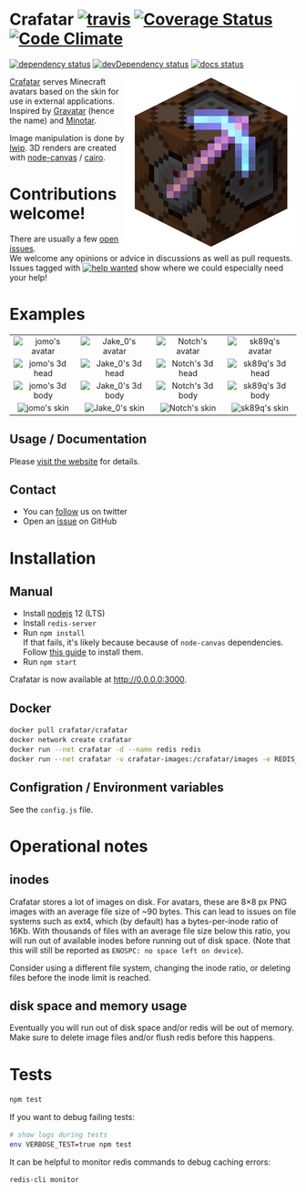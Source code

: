 # Crafatar [![travis](https://img.shields.io/travis/crafatar/crafatar/master.svg?style=flat-square)](https://travis-ci.org/crafatar/crafatar/) [![Coverage Status](https://img.shields.io/coveralls/crafatar/crafatar.svg?style=flat-square)](https://coveralls.io/r/crafatar/crafatar) [![Code Climate](https://img.shields.io/codeclimate/github/crafatar/crafatar.svg?style=flat-square)](https://codeclimate.com/github/crafatar/crafatar)
[![dependency status](https://img.shields.io/david/crafatar/crafatar.svg?style=flat-square)](https://david-dm.org/crafatar/crafatar) [![devDependency status](https://img.shields.io/david/dev/crafatar/crafatar.svg?style=flat-square)](https://david-dm.org/crafatar/crafatar#info=devDependencies) [![docs status](https://inch-ci.org/github/crafatar/crafatar.svg?branch=master&style=flat-square)](https://inch-ci.org/github/crafatar/crafatar)


<img alt="logo" src="lib/public/logo.png" align="right">
<a href="https://crafatar.com">Crafatar</a> serves Minecraft avatars based on the skin for use in external applications.
Inspired by <a href="https://gravatar.com">Gravatar</a> (hence the name) and <a href="https://minotar.net">Minotar</a>.

Image manipulation is done by [lwip](https://github.com/EyalAr/lwip). 3D renders are created with [node-canvas](https://github.com/Automattic/node-canvas) / [cairo](http://cairographics.org/).

# Contributions welcome!

There are usually a few [open issues](https://github.com/crafatar/crafatar/issues).  
We welcome any opinions or advice in discussions as well as pull requests.  
Issues tagged with [![help wanted](https://i.imgur.com/kkozGKY.png "help wanted")](https://github.com/crafatar/crafatar/labels/help%20wanted) show where we could especially need your help!

# Examples

| | | | |
| :---: | :---: | :---: | :---: |
| ![jomo's avatar](https://crafatar.com/avatars/ae795aa86327408e92ab25c8a59f3ba1?size=128) | ![Jake_0's avatar](https://crafatar.com/avatars/2d5aa9cdaeb049189930461fc9b91cc5?size=128) | ![Notch's avatar](https://crafatar.com/avatars/069a79f444e94726a5befca90e38aaf5?size=128) | ![sk89q's avatar](https://crafatar.com/avatars/0ea8eca3dbf647cc9d1ac64551ca975c?size=128) | ![md_5's avatar](https://crafatar.com/avatars/af74a02d19cb445bb07f6866a861f783?size=128) |
| ![jomo's 3d head](https://crafatar.com/renders/head/ae795aa86327408e92ab25c8a59f3ba1?scale=6) | ![Jake_0's 3d head](https://crafatar.com/renders/head/2d5aa9cdaeb049189930461fc9b91cc5?scale=6) | ![Notch's 3d head](https://crafatar.com/renders/head/069a79f444e94726a5befca90e38aaf5?scale=6) | ![sk89q's 3d head](https://crafatar.com/renders/head/0ea8eca3dbf647cc9d1ac64551ca975c?scale=6) | ![md_5's 3d head](https://crafatar.com/renders/head/af74a02d19cb445bb07f6866a861f783?scale=6) |
| ![jomo's 3d body](https://crafatar.com/renders/body/ae795aa86327408e92ab25c8a59f3ba1?scale=6) | ![Jake_0's 3d body](https://crafatar.com/renders/body/2d5aa9cdaeb049189930461fc9b91cc5?scale=6) | ![Notch's 3d body](https://crafatar.com/renders/body/069a79f444e94726a5befca90e38aaf5?scale=6) | ![sk89q's 3d body](https://crafatar.com/renders/body/0ea8eca3dbf647cc9d1ac64551ca975c?scale=6) | ![md_5's 3d body](https://crafatar.com/renders/body/af74a02d19cb445bb07f6866a861f783?scale=6) |
| ![jomo's skin](https://crafatar.com/skins/ae795aa86327408e92ab25c8a59f3ba1) | ![Jake_0's skin](https://crafatar.com/skins/2d5aa9cdaeb049189930461fc9b91cc5) | ![Notch's skin](https://crafatar.com/skins/069a79f444e94726a5befca90e38aaf5) | ![sk89q's skin](https://crafatar.com/skins/0ea8eca3dbf647cc9d1ac64551ca975c) | ![md_5's skin](https://crafatar.com/skins/af74a02d19cb445bb07f6866a861f783) |

## Usage / Documentation

Please [visit the website](https://crafatar.com) for details.

## Contact

* You can [follow](https://twitter.com/crafatar) us on twitter
* Open an [issue](https://github.com/crafatar/crafatar/issues/) on GitHub

# Installation

## Manual

- Install [nodejs](https://nodejs.org/) 12 (LTS)
- Install `redis-server`
- Run `npm install`  
  If that fails, it's likely because because of `node-canvas` dependencies. Follow [this guide](https://github.com/Automattic/node-canvas/wiki#installation-guides) to install them.
- Run `npm start`

Crafatar is now available at http://0.0.0.0:3000.

## Docker

```sh
docker pull crafatar/crafatar
docker network create crafatar
docker run --net crafatar -d --name redis redis
docker run --net crafatar -v crafatar-images:/crafatar/images -e REDIS_URL=redis://redis -p 3000:3000 crafatar/crafatar
```

## Configration / Environment variables

See the `config.js` file.

# Operational notes

## inodes

Crafatar stores a lot of images on disk. For avatars, these are 8×8 px PNG images with an average file size of \~90 bytes. This can lead to issues on file systems such as ext4, which (by default) has a bytes-per-inode ratio of 16Kb. With thousands of files with an average file size below this ratio, you will run out of available inodes before running out of disk space. (Note that this will still be reported as `ENOSPC: no space left on device`).

Consider using a different file system, changing the inode ratio, or deleting files before the inode limit is reached.

## disk space and memory usage

Eventually you will run out of disk space and/or redis will be out of memory. Make sure to delete image files and/or flush redis before this happens.

# Tests
```sh
npm test
```

If you want to debug failing tests:
```sh
# show logs during tests
env VERBOSE_TEST=true npm test
```

It can be helpful to monitor redis commands to debug caching errors:
```sh
redis-cli monitor
```